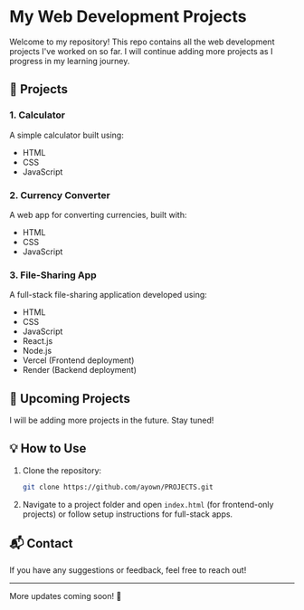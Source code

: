 # My Web Development Projects

Welcome to my repository! This repo contains all the web development projects I've worked on so far. I will continue adding more projects as I progress in my learning journey.

## 🚀 Projects

### 1. Calculator

A simple calculator built using:

- HTML
- CSS
- JavaScript

### 2. Currency Converter

A web app for converting currencies, built with:

- HTML
- CSS
- JavaScript

### 3. File-Sharing App

A full-stack file-sharing application developed using:

- HTML
- CSS
- JavaScript
- React.js
- Node.js
- Vercel (Frontend deployment)
- Render (Backend deployment)

## 📌 Upcoming Projects

I will be adding more projects in the future. Stay tuned!

## 💡 How to Use

1. Clone the repository:
   ```sh
   git clone https://github.com/ayown/PROJECTS.git
   ```
2. Navigate to a project folder and open `index.html` (for frontend-only projects) or follow setup instructions for full-stack apps.

## 📬 Contact

If you have any suggestions or feedback, feel free to reach out!

---

More updates coming soon! 🚀
